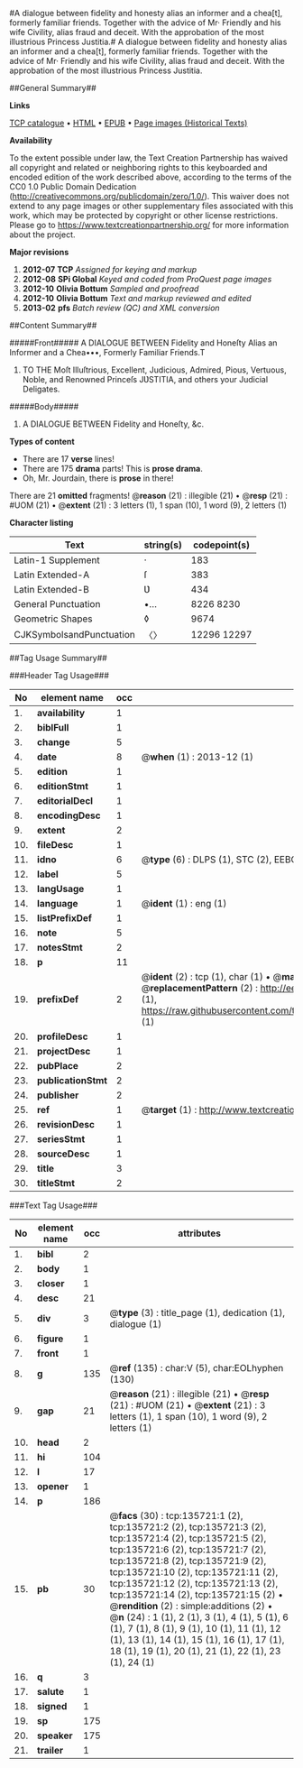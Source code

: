#A dialogue between fidelity and honesty alias an informer and a chea[t], formerly familiar friends. Together with the advice of Mr· Friendly and his wife Civility, alias fraud and deceit. With the approbation of the most illustrious Princess Justitia.#
A dialogue between fidelity and honesty alias an informer and a chea[t], formerly familiar friends. Together with the advice of Mr· Friendly and his wife Civility, alias fraud and deceit. With the approbation of the most illustrious Princess Justitia.

##General Summary##

**Links**

[TCP catalogue](http://www.ota.ox.ac.uk/tcp/)  • 
[HTML](http://tei.it.ox.ac.uk/tcp/Texts-HTML/free/A81/A81416.html)  • 
[EPUB](http://tei.it.ox.ac.uk/tcp/Texts-EPUB/free/A81/A81416.epub) • 
[Page images (Historical Texts)](https://historicaltexts.jisc.ac.uk/eebo-99899927e)

**Availability**

To the extent possible under law, the Text Creation Partnership has waived all copyright and related or neighboring rights to this keyboarded and encoded edition of the work described above, according to the terms of the CC0 1.0 Public Domain Dedication (http://creativecommons.org/publicdomain/zero/1.0/). This waiver does not extend to any page images or other supplementary files associated with this work, which may be protected by copyright or other license restrictions. Please go to https://www.textcreationpartnership.org/ for more information about the project.

**Major revisions**

1. __2012-07__ __TCP__ *Assigned for keying and markup*
1. __2012-08__ __SPi Global__ *Keyed and coded from ProQuest page images*
1. __2012-10__ __Olivia Bottum__ *Sampled and proofread*
1. __2012-10__ __Olivia Bottum__ *Text and markup reviewed and edited*
1. __2013-02__ __pfs__ *Batch review (QC) and XML conversion*

##Content Summary##

#####Front#####
A DIALOGUE BETWEEN Fidelity and Honeſty Alias an Informer and a Chea•••, Formerly Familiar Friends.T
1. TO THE Moſt Illuſtrious, Excellent, Judicious, Admired, Pious, Vertuous, Noble, and Renowned Princeſs JƲSTITIA, and others your Judicial Deligates.

#####Body#####

1. A DIALOGUE BETWEEN Fidelity and Honeſty, &c.

**Types of content**

  * There are 17 **verse** lines!
  * There are 175 **drama** parts! This is **prose drama**.
  * Oh, Mr. Jourdain, there is **prose** in there!

There are 21 **omitted** fragments! 
 @__reason__ (21) : illegible (21)  •  @__resp__ (21) : #UOM (21)  •  @__extent__ (21) : 3 letters (1), 1 span (10), 1 word (9), 2 letters (1)

**Character listing**


|Text|string(s)|codepoint(s)|
|---|---|---|
|Latin-1 Supplement|·|183|
|Latin Extended-A|ſ|383|
|Latin Extended-B|Ʋ|434|
|General Punctuation|•…|8226 8230|
|Geometric Shapes|◊|9674|
|CJKSymbolsandPunctuation|〈〉|12296 12297|

##Tag Usage Summary##

###Header Tag Usage###

|No|element name|occ|attributes|
|---|---|---|---|
|1.|__availability__|1||
|2.|__biblFull__|1||
|3.|__change__|5||
|4.|__date__|8| @__when__ (1) : 2013-12 (1)|
|5.|__edition__|1||
|6.|__editionStmt__|1||
|7.|__editorialDecl__|1||
|8.|__encodingDesc__|1||
|9.|__extent__|2||
|10.|__fileDesc__|1||
|11.|__idno__|6| @__type__ (6) : DLPS (1), STC (2), EEBO-CITATION (1), PROQUEST (1), VID (1)|
|12.|__label__|5||
|13.|__langUsage__|1||
|14.|__language__|1| @__ident__ (1) : eng (1)|
|15.|__listPrefixDef__|1||
|16.|__note__|5||
|17.|__notesStmt__|2||
|18.|__p__|11||
|19.|__prefixDef__|2| @__ident__ (2) : tcp (1), char (1)  •  @__matchPattern__ (2) : ([0-9\-]+):([0-9IVX]+) (1), (.+) (1)  •  @__replacementPattern__ (2) : http://eebo.chadwyck.com/downloadtiff?vid=$1&page=$2 (1), https://raw.githubusercontent.com/textcreationpartnership/Texts/master/tcpchars.xml#$1 (1)|
|20.|__profileDesc__|1||
|21.|__projectDesc__|1||
|22.|__pubPlace__|2||
|23.|__publicationStmt__|2||
|24.|__publisher__|2||
|25.|__ref__|1| @__target__ (1) : http://www.textcreationpartnership.org/docs/. (1)|
|26.|__revisionDesc__|1||
|27.|__seriesStmt__|1||
|28.|__sourceDesc__|1||
|29.|__title__|3||
|30.|__titleStmt__|2||


###Text Tag Usage###

|No|element name|occ|attributes|
|---|---|---|---|
|1.|__bibl__|2||
|2.|__body__|1||
|3.|__closer__|1||
|4.|__desc__|21||
|5.|__div__|3| @__type__ (3) : title_page (1), dedication (1), dialogue (1)|
|6.|__figure__|1||
|7.|__front__|1||
|8.|__g__|135| @__ref__ (135) : char:V (5), char:EOLhyphen (130)|
|9.|__gap__|21| @__reason__ (21) : illegible (21)  •  @__resp__ (21) : #UOM (21)  •  @__extent__ (21) : 3 letters (1), 1 span (10), 1 word (9), 2 letters (1)|
|10.|__head__|2||
|11.|__hi__|104||
|12.|__l__|17||
|13.|__opener__|1||
|14.|__p__|186||
|15.|__pb__|30| @__facs__ (30) : tcp:135721:1 (2), tcp:135721:2 (2), tcp:135721:3 (2), tcp:135721:4 (2), tcp:135721:5 (2), tcp:135721:6 (2), tcp:135721:7 (2), tcp:135721:8 (2), tcp:135721:9 (2), tcp:135721:10 (2), tcp:135721:11 (2), tcp:135721:12 (2), tcp:135721:13 (2), tcp:135721:14 (2), tcp:135721:15 (2)  •  @__rendition__ (2) : simple:additions (2)  •  @__n__ (24) : 1 (1), 2 (1), 3 (1), 4 (1), 5 (1), 6 (1), 7 (1), 8 (1), 9 (1), 10 (1), 11 (1), 12 (1), 13 (1), 14 (1), 15 (1), 16 (1), 17 (1), 18 (1), 19 (1), 20 (1), 21 (1), 22 (1), 23 (1), 24 (1)|
|16.|__q__|3||
|17.|__salute__|1||
|18.|__signed__|1||
|19.|__sp__|175||
|20.|__speaker__|175||
|21.|__trailer__|1||
